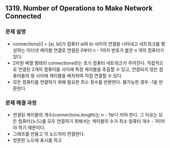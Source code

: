 ## 1319. Number of Operations to Make Network Connected
### 문제 설명
- connections[i] = [ai, bi]가 컴퓨터 ai와 bi 사이의 연결을 나타내고 네트워크를 형성하는 이더넷 케이블 연결로 연결된 0부터 n - 1까지 번호가 붙은 n 개의 컴퓨터가 있다.
- 2차원 배열 형태의 connections라는 초기 컴퓨터 네트워크가 주어진다. 직접적으로 연결된 2개의 컴퓨터들 사이에 특정 케이블을 추출할 수 있고, 연결되지 않은 컴퓨터들의 쌍 사이에 케이블을 배치하여 직접 연결할 수 있다.
- 모든 컴퓨터를 연결하기 위해 필요한 최소 횟수를 반환한다. 불가능한 경우 -1을 반환한다.
​
### 문제 해결 과정
- 연결된 케이블의 개수(connections.length)는 n - 1보다 커야 한다. 그 이유는 모든 컴퓨터(노드)를 모두 연결하기 위해서는 캐이블의 수가 최소 컴퓨터 개수 - 1이어야 하기 때문이다.
- 그래프를 만들고 각 노드끼리 연결한다.
- 방문한 노드에 표시를 하고